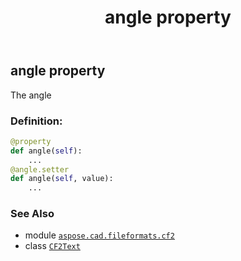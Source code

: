 ﻿---
title: angle property
second_title: Aspose.CAD for Python via .NET API References
description: 
type: docs
weight: 40
url: /aspose.cad.fileformats.cf2/cf2text/angle/
is_root: false
---

## angle property


The angle
### Definition:
```python
@property
def angle(self):
    ...
@angle.setter
def angle(self, value):
    ...
```

### See Also
* module [`aspose.cad.fileformats.cf2`](../../)
* class [`CF2Text`](/cad/python-net/aspose.cad.fileformats.cf2/cf2text)
